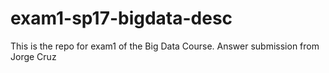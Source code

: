 # exam1-sp17-bigdata-desc
This is the repo for exam1 of the Big Data Course.
Answer submission from Jorge Cruz
